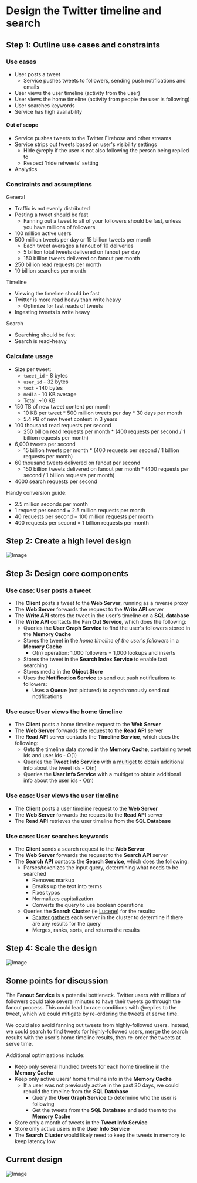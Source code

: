 # Design the Twitter timeline and search

## Step 1: Outline use cases and constraints

### Use cases

* User posts a tweet
    * Service pushes tweets to followers, sending push notifications and emails
* User views the user timeline (activity from the user)
* User views the home timeline (activity from people the user is following)
* User searches keywords
* Service has high availability

#### Out of scope

* Service pushes tweets to the Twitter Firehose and other streams
* Service strips out tweets based on user's visibility settings
    * Hide @reply if the user is not also following the person being replied to
    * Respect 'hide retweets' setting
* Analytics

### Constraints and assumptions

General

* Traffic is not evenly distributed
* Posting a tweet should be fast
    * Fanning out a tweet to all of your followers should be fast, unless you have millions of followers
* 100 million active users
* 500 million tweets per day or 15 billion tweets per month
    * Each tweet averages a fanout of 10 deliveries
    * 5 billion total tweets delivered on fanout per day
    * 150 billion tweets delivered on fanout per month
* 250 billion read requests per month
* 10 billion searches per month

Timeline

* Viewing the timeline should be fast
* Twitter is more read heavy than write heavy
    * Optimize for fast reads of tweets
* Ingesting tweets is write heavy

Search

* Searching should be fast
* Search is read-heavy

### Calculate usage

* Size per tweet:
    * `tweet_id` - 8 bytes
    * `user_id` - 32 bytes
    * `text` - 140 bytes
    * `media` - 10 KB average
    * Total: ~10 KB
* 150 TB of new tweet content per month
    * 10 KB per tweet * 500 million tweets per day * 30 days per month
    * 5.4 PB of new tweet content in 3 years
* 100 thousand read requests per second
    * 250 billion read requests per month * (400 requests per second / 1 billion requests per month)
* 6,000 tweets per second
    * 15 billion tweets per month * (400 requests per second / 1 billion requests per month)
* 60 thousand tweets delivered on fanout per second
    * 150 billion tweets delivered on fanout per month * (400 requests per second / 1 billion requests per month)
* 4000 search requests per second

Handy conversion guide:

* 2.5 million seconds per month
* 1 request per second = 2.5 million requests per month
* 40 requests per second = 100 million requests per month
* 400 requests per second = 1 billion requests per month

## Step 2: Create a high level design
![Image](https://raw.githubusercontent.com/rajpootmohan/learning/master/images/twitter_design.png)

## Step 3: Design core components

### Use case: User posts a tweet
* The **Client** posts a tweet to the **Web Server**, running as a reverse proxy
* The **Web Server** forwards the request to the **Write API** server
* The **Write API** stores the tweet in the user's timeline on a **SQL database**
* The **Write API** contacts the **Fan Out Service**, which does the following:
    * Queries the **User Graph Service** to find the user's followers stored in the **Memory Cache**
    * Stores the tweet in the *home timeline of the user's followers* in a **Memory Cache**
        * O(n) operation:  1,000 followers = 1,000 lookups and inserts
    * Stores the tweet in the **Search Index Service** to enable fast searching
    * Stores media in the **Object Store**
    * Uses the **Notification Service** to send out push notifications to followers:
        * Uses a **Queue** (not pictured) to asynchronously send out notifications

### Use case: User views the home timeline

* The **Client** posts a home timeline request to the **Web Server**
* The **Web Server** forwards the request to the **Read API** server
* The **Read API** server contacts the **Timeline Service**, which does the following:
    * Gets the timeline data stored in the **Memory Cache**, containing tweet ids and user ids - O(1)
    * Queries the **Tweet Info Service** with a [multiget](http://redis.io/commands/mget) to obtain additional info about the tweet ids - O(n)
    * Queries the **User Info Service** with a multiget to obtain additional info about the user ids - O(n)

### Use case: User views the user timeline

* The **Client** posts a user timeline request to the **Web Server**
* The **Web Server** forwards the request to the **Read API** server
* The **Read API** retrieves the user timeline from the **SQL Database**

### Use case: User searches keywords

* The **Client** sends a search request to the **Web Server**
* The **Web Server** forwards the request to the **Search API** server
* The **Search API** contacts the **Search Service**, which does the following:
    * Parses/tokenizes the input query, determining what needs to be searched
        * Removes markup
        * Breaks up the text into terms
        * Fixes typos
        * Normalizes capitalization
        * Converts the query to use boolean operations
    * Queries the **Search Cluster** (ie [Lucene](https://lucene.apache.org/)) for the results:
        * [Scatter gathers](https://github.com/donnemartin/system-design-primer#under-development) each server in the cluster to determine if there are any results for the query
        * Merges, ranks, sorts, and returns the results

## Step 4: Scale the design

![Image](https://raw.githubusercontent.com/rajpootmohan/learning/master/images/twitter_scaled_design.png)

## Some points for discussion
The **Fanout Service** is a potential bottleneck.  Twitter users with millions of followers could take several minutes to have their tweets go through the fanout process.  This could lead to race conditions with @replies to the tweet, which we could mitigate by re-ordering the tweets at serve time.

We could also avoid fanning out tweets from highly-followed users.  Instead, we could search to find tweets for highly-followed users, merge the search results with the user's home timeline results, then re-order the tweets at serve time.

Additional optimizations include:

* Keep only several hundred tweets for each home timeline in the **Memory Cache**
* Keep only active users' home timeline info in the **Memory Cache**
    * If a user was not previously active in the past 30 days, we could rebuild the timeline from the **SQL Database**
        * Query the **User Graph Service** to determine who the user is following
        * Get the tweets from the **SQL Database** and add them to the **Memory Cache**
* Store only a month of tweets in the **Tweet Info Service**
* Store only active users in the **User Info Service**
* The **Search Cluster** would likely need to keep the tweets in memory to keep latency low

## Current design
![Image](https://raw.githubusercontent.com/rajpootmohan/learning/master/images/twitter_current_design.png)